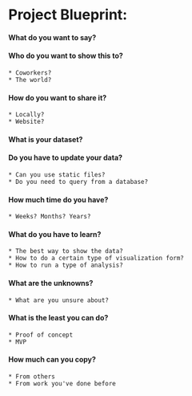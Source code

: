 # Project Blueprint:

#### What do you want to say?

#### Who do you want to show this to?
	* Coworkers?
	* The world?

#### How do you want to share it?
	* Locally?
	* Website?

#### What is your dataset?

#### Do you have to update your data?
	* Can you use static files?
	* Do you need to query from a database?

#### How much time do you have?
	* Weeks? Months? Years?

#### What do you have to learn?
	* The best way to show the data?
	* How to do a certain type of visualization form?
	* How to run a type of analysis?

#### What are the unknowns?
	* What are you unsure about?

#### What is the least you can do?
	* Proof of concept
	* MVP

#### How much can you copy?
	* From others
	* From work you've done before 

